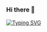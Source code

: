 ### Hi there 👋
[![Typing SVG](https://readme-typing-svg.herokuapp.com?font=oxygen&color=%2300F716&size=35&center=true&vCenter=true&width=450&height=75&lines=>Welcome+to+my+profile+;~+Lil+Mahyar)](https://git.io/typing-svg)
<!--
**lilmahyar/lilmahyar** is a ✨ _special_ ✨ repository because its `README.md` (this file) appears on your GitHub profile.

Here are some ideas to get you started:

- 🔭 I’m currently working on ...
- 🌱 I’m currently learning ...
- 👯 I’m looking to collaborate on ...
- 🤔 I’m looking for help with ...
- 💬 Ask me about ...
- 📫 How to reach me: ...
- 😄 Pronouns: ...
- ⚡ Fun fact: ...
-->
